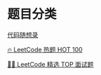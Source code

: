 # 题目分类

[代码随想录](https://github.com/youngyangyang04/leetcode-master) 

[🔥 LeetCode 热题 HOT 100](https://leetcode.cn/problemset/?listId=2cktkvj&page=1) 

[👨‍💻 LeetCode 精选 TOP 面试题](https://leetcode.cn/problemset/?page=1&listId=2ckc81c)  




